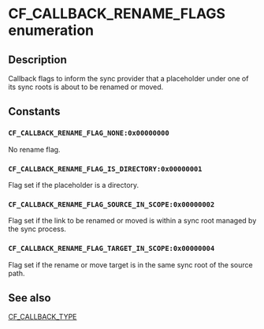 # CF_CALLBACK_RENAME_FLAGS enumeration

## Description

Callback flags to inform the sync provider that a placeholder under one of its sync roots is about to be renamed or moved.

## Constants

### `CF_CALLBACK_RENAME_FLAG_NONE:0x00000000`

No rename flag.

### `CF_CALLBACK_RENAME_FLAG_IS_DIRECTORY:0x00000001`

Flag set if the placeholder is a directory.

### `CF_CALLBACK_RENAME_FLAG_SOURCE_IN_SCOPE:0x00000002`

Flag set if the link to be renamed or moved is within a sync root managed by the sync process.

### `CF_CALLBACK_RENAME_FLAG_TARGET_IN_SCOPE:0x00000004`

Flag set if the rename or move target is in the same sync root of the source path.

## See also

[CF_CALLBACK_TYPE](https://learn.microsoft.com/windows/win32/api/cfapi/ne-cfapi-cf_callback_type)